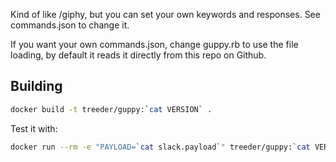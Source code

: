 Kind of like /giphy, but you can set your own keywords and responses. See commands.json to change it. 

If you want your own commands.json, change guppy.rb to use the file loading, by default it reads it
directly from this repo on Github. 

## Building

```sh
docker build -t treeder/guppy:`cat VERSION` .
```

Test it with:

```sh
docker run --rm -e "PAYLOAD=`cat slack.payload`" treeder/guppy:`cat VERSION`
```
